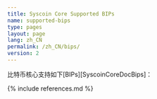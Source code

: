 ```yaml
---
title: Syscoin Core Supported BIPs
name: supported-bips
type: pages
layout: page
lang: zh_CN
permalink: /zh_CN/bips/
version: 2
---
```

比特币核心支持如下[BIPs][SyscoinCoreDocBips]：

{% include references.md %}
